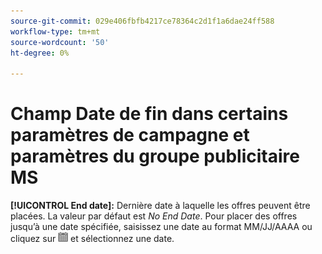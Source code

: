 ```yaml
---
source-git-commit: 029e406fbfb4217ce78364c2d1f1a6dae24ff588
workflow-type: tm+mt
source-wordcount: '50'
ht-degree: 0%

---
```

# Champ Date de fin dans certains paramètres de campagne et paramètres du groupe publicitaire MS

**[!UICONTROL End date]:** Dernière date à laquelle les offres peuvent être placées. La valeur par défaut est *No End Date*. Pour placer des offres jusqu’à une date spécifiée, saisissez une date au format MM/JJ/AAAA ou cliquez sur ![Calendrier](/help/search-social-commerce/assets/calendar.png) et sélectionnez une date.
